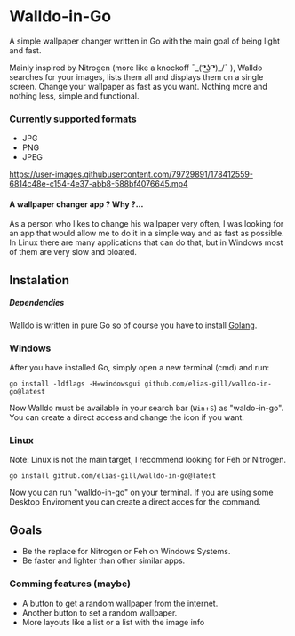 # Walldo-in-Go
A simple wallpaper changer written in Go with the main goal of being light and fast.

Mainly inspired by Nitrogen (more like a knockoff  ¯\_( ͡❛͜ʖ ͡❛)_/¯ ), Walldo searches for your images, lists them all 
and displays them on a single screen.
Change your wallpaper as fast as you want. Nothing more and nothing less, simple and functional.

### Currently supported formats
- JPG
- PNG
- JPEG

https://user-images.githubusercontent.com/79729891/178412559-6814c48e-c154-4e37-abb8-588bf4076645.mp4

#### A wallpaper changer app ? Why ?... 
As a person who likes to change his wallpaper very often, I was looking for an app that would allow me to do it in a 
simple way and as fast as possible. In Linux there are many applications that can do that, 
but in Windows most of them are very slow and bloated.

## Instalation
##### Dependendies 
Walldo is written in pure Go so of course you have to install [Golang](https://go.dev/doc/install).

### Windows
After you have installed Go, simply open a new terminal (cmd) and run:
````
go install -ldflags -H=windowsgui github.com/elias-gill/walldo-in-go@latest
````
Now Walldo must be available in your search bar (```Win```+```S```) as "waldo-in-go".
You can create a direct access and change the icon if you want.

### Linux
Note: Linux is not the main target, I recommend looking for Feh or Nitrogen.
````
go install github.com/elias-gill/walldo-in-go@latest
````
Now you can run "walldo-in-go" on your terminal. If you are using some Desktop Enviroment you can create a direct 
acces for the command.

## Goals
- Be the replace for Nitrogen or Feh on Windows Systems. 
- Be faster and lighter than other similar apps.

### Comming features (maybe)
- A button to get a random wallpaper from the internet.
- Another button to set a random wallpaper.
- More layouts like a list or a list with the image info
